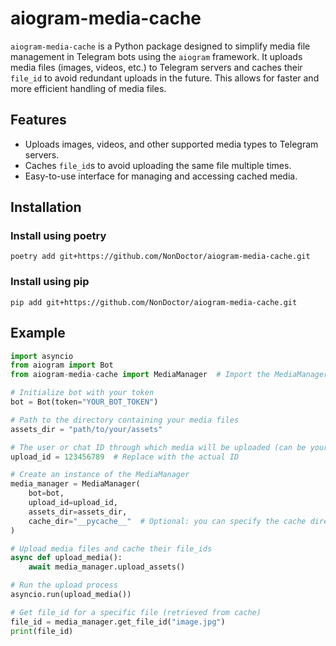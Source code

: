 # aiogram-media-cache

`aiogram-media-cache` is a Python package designed to simplify media file management in Telegram bots using the `aiogram` framework. It uploads media files (images, videos, etc.) to Telegram servers and caches their `file_id` to avoid redundant uploads in the future. This allows for faster and more efficient handling of media files.

## Features

- Uploads images, videos, and other supported media types to Telegram servers.
- Caches `file_id`s to avoid uploading the same file multiple times.
- Easy-to-use interface for managing and accessing cached media.

## Installation

### Install using poetry
```
poetry add git+https://github.com/NonDoctor/aiogram-media-cache.git
```

### Install using pip
```
pip add git+https://github.com/NonDoctor/aiogram-media-cache.git
```

## Example
```python
import asyncio
from aiogram import Bot
from aiogram-media-cache import MediaManager  # Import the MediaManager class

# Initialize bot with your token
bot = Bot(token="YOUR_BOT_TOKEN")

# Path to the directory containing your media files
assets_dir = "path/to/your/assets"

# The user or chat ID through which media will be uploaded (can be your own ID)
upload_id = 123456789  # Replace with the actual ID

# Create an instance of the MediaManager
media_manager = MediaManager(
    bot=bot,
    upload_id=upload_id,
    assets_dir=assets_dir,
    cache_dir="__pycache__"  # Optional: you can specify the cache directory
)

# Upload media files and cache their file_ids
async def upload_media():
    await media_manager.upload_assets()

# Run the upload process
asyncio.run(upload_media())

# Get file_id for a specific file (retrieved from cache)
file_id = media_manager.get_file_id("image.jpg")
print(file_id)
```
